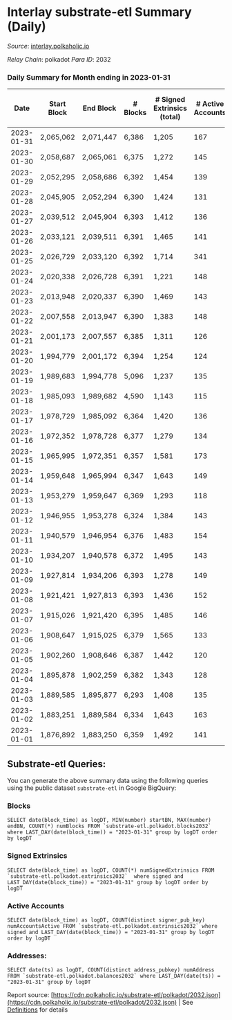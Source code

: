 # Interlay substrate-etl Summary (Daily)

_Source_: [interlay.polkaholic.io](https://interlay.polkaholic.io)

*Relay Chain*: polkadot
*Para ID*: 2032



### Daily Summary for Month ending in 2023-01-31


| Date | Start Block | End Block | # Blocks | # Signed Extrinsics (total) | # Active Accounts | # Passive | # New | # Addresses with Balances | # Events | # Transfers | # XCM Transfers In | # XCM Transfers Out |
| ---- | ----------- | --------- | -------- | --------------------------- | ----------------- | --------- | ----- | ------------------------- | -------- | ----------- | ------------------ | ------------------- |
| 2023-01-31 | 2,065,062 | 2,071,447 | 6,386  | 1,205 | 167 | 28 | 11 | 11,058 | 57,408 | 6,624 ($30,447.29) | 16 ($4,937.47) | 22 ($1,947.68) |
| 2023-01-30 | 2,058,687 | 2,065,061 | 6,375  | 1,272 | 145 | 37 | 12 | 11,047 | 57,550 | 6,587 ($52,401.19) | 45 ($8,185.26) | 28 ($2,229.69) |
| 2023-01-29 | 2,052,295 | 2,058,686 | 6,392  | 1,454 | 139 | 20 | 8 | 11,035 | 58,244 | 6,556 ($24,807.37) | 16 ($1,292.23) | 19 ($722.28) |
| 2023-01-28 | 2,045,905 | 2,052,294 | 6,390  | 1,424 | 131 | 21 | 6 | 11,027 | 58,106 | 6,545 ($19,145.80) | 9 ($359.74) | 17 ($1,011.13) |
| 2023-01-27 | 2,039,512 | 2,045,904 | 6,393  | 1,412 | 136 | 20 | 9 | 11,021 | 57,973 | 6,550 ($31,500.11) | 6 ($2,258.46) | 11 ($632.60) |
| 2023-01-26 | 2,033,121 | 2,039,511 | 6,391  | 1,465 | 141 | 23 | 13 | 11,012 | 58,332 | 6,581 ($30,818.37) | 12 ($1,306.89) | 21 ($12,573.77) |
| 2023-01-25 | 2,026,729 | 2,033,120 | 6,392  | 1,714 | 341 | 19 | 9 | 10,999 | 59,478 | 6,789 ($171,924.32) | 22 ($2,481.62) | 20 ($477.60) |
| 2023-01-24 | 2,020,338 | 2,026,728 | 6,391  | 1,221 | 148 | 23 | 6 | 10,990 | 57,303 | 6,578 ($19,497.84) | 20 ($1,513.12) | 16 ($349.12) |
| 2023-01-23 | 2,013,948 | 2,020,337 | 6,390  | 1,469 | 143 | 22 | 5 | 10,984 | 58,409 | 6,612 ($43,049.97) | 22 ($2,332.67) | 37 ($4,416.29) |
| 2023-01-22 | 2,007,558 | 2,013,947 | 6,390  | 1,383 | 148 | 13 | 3 | 10,979 | 58,133 | 6,573 ($35,807.37) | 20 ($20,756.84) | 22 ($3,419.81) |
| 2023-01-21 | 2,001,173 | 2,007,557 | 6,385  | 1,311 | 126 | 20 | 7 | 10,976 | 57,523 | 6,544 ($27,600.46) | 12 ($1,391.92) | 20 ($1,198.58) |
| 2023-01-20 | 1,994,779 | 2,001,172 | 6,394  | 1,254 | 124 | 26 | 11 | 10,969 | 57,408 | 6,552 ($23,573.40) | 21 ($4,114.36) | 20 ($2,744.86) |
| 2023-01-19 | 1,989,683 | 1,994,778 | 5,096  | 1,237 | 135 | 18 | 7 | 10,958 | 47,139 | 5,265 ($27,239.11) | 16 ($2,119.10) | 20 ($927.11) |
| 2023-01-18 | 1,985,093 | 1,989,682 | 4,590  | 1,143 | 115 | 21 | 4 | 10,951 | 42,477 | 4,744 ($47,973.42) | 21 ($29,870.59) | 19 ($13,745.08) |
| 2023-01-17 | 1,978,729 | 1,985,092 | 6,364  | 1,420 | 136 | 24 | 8 | 10,947 | 58,047 | 6,539 ($37,647.29) | 18 ($951.03) | 20 ($1,508.37) |
| 2023-01-16 | 1,972,352 | 1,978,728 | 6,377  | 1,279 | 134 | 31 | 18 | 10,939 | 57,574 | 6,587 ($33,984.55) | 20 ($6,125.10) | 20 ($640.22) |
| 2023-01-15 | 1,965,995 | 1,972,351 | 6,357  | 1,581 | 173 | 18 | 6 | 10,921 | 58,719 | 6,577 ($28,004.40) | 26 ($3,222.12) | 33 ($1,395.39) |
| 2023-01-14 | 1,959,648 | 1,965,994 | 6,347  | 1,643 | 149 | 17 | 7 | 10,915 | 59,217 | 6,639 ($70,063.09) | 56 ($35,038.79) | 58 ($342,427.72) |
| 2023-01-13 | 1,953,279 | 1,959,647 | 6,369  | 1,293 | 118 | 18 | 2 | 10,908 | 57,251 | 6,535 ($33,445.81) | 11 ($283.09) | 19 ($1,040.32) |
| 2023-01-12 | 1,946,955 | 1,953,278 | 6,324  | 1,384 | 143 | 27 | 9 | 10,906 | 57,434 | 6,511 ($53,337.18) | 23 ($48,134.13) | 18 ($14,746.05) |
| 2023-01-11 | 1,940,579 | 1,946,954 | 6,376  | 1,483 | 154 | 37 | 18 | 10,897 | 58,480 | 6,648 ($47,383.78) | 19 ($1,234.69) | 35 ($2,413.36) |
| 2023-01-10 | 1,934,207 | 1,940,578 | 6,372  | 1,495 | 143 | 24 | 9 | 10,879 | 58,415 | 6,566 ($26,843.33) | 14 ($3,948.77) | 18 ($1,134.49) |
| 2023-01-09 | 1,927,814 | 1,934,206 | 6,393  | 1,278 | 149 | 19 | 6 | 10,870 | 57,668 | 6,598 ($33,391.20) | 20 ($5,363.35) | 38 ($3,716.35) |
| 2023-01-08 | 1,921,421 | 1,927,813 | 6,393  | 1,436 | 152 | 15 | 6 | 10,864 | 58,285 | 6,558 ($22,926.46) | 11 ($1,317.74) | 16 ($316.80) |
| 2023-01-07 | 1,915,026 | 1,921,420 | 6,395  | 1,485 | 146 | 19 | 6 | 10,858 | 58,488 | 6,571 ($42,244.31) | 14 ($2,649.60) | 17 ($831.59) |
| 2023-01-06 | 1,908,647 | 1,915,025 | 6,379  | 1,565 | 133 | 18 | 6 | 10,852 | 58,702 | 6,568 ($54,264.00) | 27 ($5,415.51) | 22 ($11,153.16) |
| 2023-01-05 | 1,902,260 | 1,908,646 | 6,387  | 1,442 | 120 | 14 | 1 | 10,846 | 58,256 | 6,554 ($32,123.11) | 6 ($80.73) | 15 ($1,943.45) |
| 2023-01-04 | 1,895,878 | 1,902,259 | 6,382  | 1,343 | 128 | 15 | 7 | 10,845 | 57,696 | 6,563 ($48,711.43) | 19 ($1,396.46) | 23 ($1,707.92) |
| 2023-01-03 | 1,889,585 | 1,895,877 | 6,293  | 1,408 | 135 | 23 | 9 | 10,838 | 57,366 | 6,467 ($10,959.34) | 11 ($485.84) | 21 ($377.61) |
| 2023-01-02 | 1,883,251 | 1,889,584 | 6,334  | 1,643 | 163 | 21 | 3 | 10,829 | 59,188 | 6,644 ($34,893.12) | 35 ($3,054.40) | 53 ($7,188.81) |
| 2023-01-01 | 1,876,892 | 1,883,250 | 6,359  | 1,492 | 141 | 17 | 6 | 10,826 | 58,340 | 6,605 ($26,744.78) | 13 ($25,571.77) | 38 ($3,873.26) |

## Substrate-etl Queries:
You can generate the above summary data using the following queries using the public dataset `substrate-etl` in Google BigQuery:


### Blocks
```
SELECT date(block_time) as logDT, MIN(number) startBN, MAX(number) endBN, COUNT(*) numBlocks FROM `substrate-etl.polkadot.blocks2032`  where LAST_DAY(date(block_time)) = "2023-01-31" group by logDT order by logDT
```


### Signed Extrinsics
```
SELECT date(block_time) as logDT, COUNT(*) numSignedExtrinsics FROM `substrate-etl.polkadot.extrinsics2032`  where signed and LAST_DAY(date(block_time)) = "2023-01-31" group by logDT order by logDT
```


### Active Accounts
```
SELECT date(block_time) as logDT, COUNT(distinct signer_pub_key) numAccountsActive FROM `substrate-etl.polkadot.extrinsics2032` where signed and LAST_DAY(date(block_time)) = "2023-01-31" group by logDT order by logDT
```


### Addresses:
```
SELECT date(ts) as logDT, COUNT(distinct address_pubkey) numAddress FROM `substrate-etl.polkadot.balances2032` where LAST_DAY(date(ts)) = "2023-01-31" group by logDT
```



Report source: [https://cdn.polkaholic.io/substrate-etl/polkadot/2032.json](https://cdn.polkaholic.io/substrate-etl/polkadot/2032.json) | See [Definitions](/DEFINITIONS.md) for details
